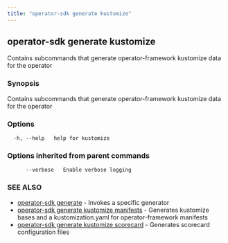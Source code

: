 ```yaml
---
title: "operator-sdk generate kustomize"
---
```

## operator-sdk generate kustomize

Contains subcommands that generate operator-framework kustomize data for the operator

### Synopsis

Contains subcommands that generate operator-framework kustomize data for the operator

### Options

```
  -h, --help   help for kustomize
```

### Options inherited from parent commands

```
      --verbose   Enable verbose logging
```

### SEE ALSO

* [operator-sdk generate](../operator-sdk_generate)	 - Invokes a specific generator
* [operator-sdk generate kustomize manifests](../operator-sdk_generate_kustomize_manifests)	 - Generates kustomize bases and a kustomization.yaml for operator-framework manifests
* [operator-sdk generate kustomize scorecard](../operator-sdk_generate_kustomize_scorecard)	 - Generates scorecard configuration files

